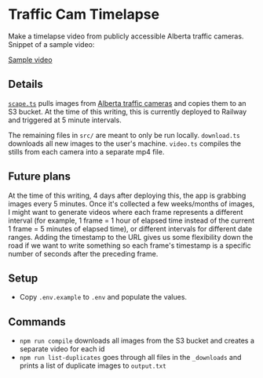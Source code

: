 # Traffic Cam Timelapse
Make a timelapse video from publicly accessible Alberta traffic cameras. Snippet of a sample video:

[Sample video](https://github.com/user-attachments/assets/300d8e07-2bae-4d7f-80f3-8e5d8f30552b)

## Details
[`scape.ts`](/src/scrape.ts) pulls images from [Alberta traffic cameras](https://511.alberta.ca/cctv) and copies them to an S3 bucket. At the time of this writing, this is currently deployed to Railway and triggered at 5 minute intervals.

The remaining files in `src/` are meant to only be run locally. `download.ts` downloads all new images to the user's machine. `video.ts` compiles the stills from each camera into a separate mp4 file.

## Future plans
At the time of this writing, 4 days after deploying this, the app is grabbing images every 5 minutes. Once it's collected a few weeks/months of images, I might want to generate videos where each frame represents a different interval (for example, 1 frame = 1 hour of elapsed time instead of the current 1 frame = 5 minutes of elapsed time), or different intervals for different date ranges. Adding the timestamp to the URL gives us some flexibility down the road if we want to write something so each frame's timestamp is a specific number of seconds after the preceding frame.

## Setup 
* Copy `.env.example` to `.env` and populate the values.

## Commands
* `npm run compile` downloads all images from the S3 bucket and creates a separate video for each id
* `npm run list-duplicates` goes through all files in the `_downloads` and prints a list of duplicate images to `output.txt`
